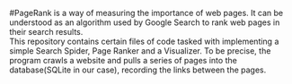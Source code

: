 #PageRank is a way of measuring the importance of web pages. It can be understood as an algorithm used by Google Search to rank web pages in their search results.  
This repository contains certain files of code tasked with implementing a simple Search Spider, Page Ranker and a Visualizer. To be precise, the program crawls a website and pulls a series of pages into the database(SQLite in our case), recording the links between the pages.  
